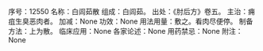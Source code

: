 序号：12550
名称：白闾茹散
组成：白闾茹。
出处：《肘后方》卷五。
主治：痈疽生臭恶肉者。
加减：None
功效：None
用法用量：敷之。看肉尽便停。
制备方法：上为散。
临床应用：None
各家论述：None
用药禁忌：None
附注：None
